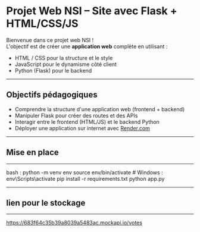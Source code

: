 # Projet Web NSI – Site avec Flask + HTML/CSS/JS

Bienvenue dans ce projet web NSI !  
L'objectif est de créer une **application web** complète en utilisant :

- HTML / CSS pour la structure et le style
- JavaScript pour le dynamisme côté client
- Python (Flask) pour le backend

---

##  Objectifs pédagogiques

- Comprendre la structure d'une application web (frontend + backend)
- Manipuler Flask pour créer des routes et des APIs
- Interagir entre le frontend (HTML/JS) et le backend Python
- Déployer une application sur internet avec [Render.com](https://render.com)


---

## Mise en place

---

bash :
	python -m venv env
	source env/bin/activate  # Windows : env\Scripts\activate
	pip install -r requirements.txt
	python app.py

---

## lien pour le stockage

---

https://683f64c35b39a8039a5483ac.mockapi.io/votes
